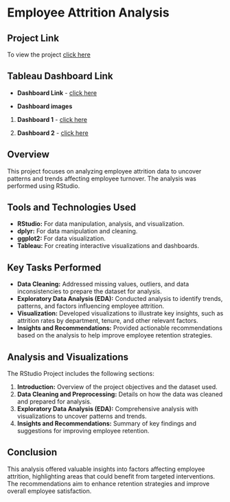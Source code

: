 # Employee Attrition Analysis

## Project Link
To view the project [click here](https://github.com/NabeelGhalib/nabeelghalib.github.io/blob/main/employee_attrition_analysis/Employee_attrition_analysis_markdown.pdf)

## Tableau Dashboard Link

- **Dashboard Link** - [click here](https://public.tableau.com/views/EmployeeAttritionClean/EmployeeAttritionDashboard?:language=en-US&:sid=&:display_count=n&:origin=viz_share_link)

- **Dashboard images** 
1. **Dashboard 1** - [click here](https://github.com/NabeelGhalib/Employee-Attrition-Analysis-md/blob/main/Employee%20Attrition%20Dashboard%201.png)

2. **Dashboard 2** - [click here](https://github.com/NabeelGhalib/Employee-Attrition-Analysis-md/blob/main/Employee%20Attrition%20Dashboard%202.png)   
   
     
## Overview
This project focuses on analyzing employee attrition data to uncover patterns and trends affecting employee turnover. The analysis was performed using RStudio.

## Tools and Technologies Used
- **RStudio:** For data manipulation, analysis, and visualization.
- **dplyr:** For data manipulation and cleaning.
- **ggplot2:** For data visualization.
- **Tableau:** For creating interactive visualizations and dashboards.

## Key Tasks Performed
- **Data Cleaning:** Addressed missing values, outliers, and data inconsistencies to prepare the dataset for analysis.
- **Exploratory Data Analysis (EDA):** Conducted analysis to identify trends, patterns, and factors influencing employee attrition.
- **Visualization:** Developed visualizations to illustrate key insights, such as attrition rates by department, tenure, and other relevant factors.
- **Insights and Recommendations:** Provided actionable recommendations based on the analysis to help improve employee retention strategies.

## Analysis and Visualizations
The RStudio Project includes the following sections:
1. **Introduction:** Overview of the project objectives and the dataset used.
2. **Data Cleaning and Preprocessing:** Details on how the data was cleaned and prepared for analysis.
3. **Exploratory Data Analysis (EDA):** Comprehensive analysis with visualizations to uncover patterns and trends.
4. **Insights and Recommendations:** Summary of key findings and suggestions for improving employee retention.

## Conclusion
This analysis offered valuable insights into factors affecting employee attrition, highlighting areas that could benefit from targeted interventions. The recommendations aim to enhance retention strategies and improve overall employee satisfaction.



